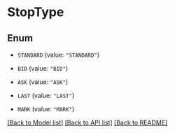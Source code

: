 # StopType

## Enum


* `STANDARD` (value: `"STANDARD"`)

* `BID` (value: `"BID"`)

* `ASK` (value: `"ASK"`)

* `LAST` (value: `"LAST"`)

* `MARK` (value: `"MARK"`)


[[Back to Model list]](../README.md#documentation-for-models) [[Back to API list]](../README.md#documentation-for-api-endpoints) [[Back to README]](../README.md)


